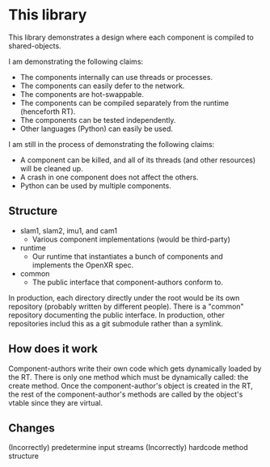 # This library

This library demonstrates a design where each component is compiled to shared-objects.

I am demonstrating  the following claims:
- The components internally can use threads or processes.
- The components can easily defer to the network.
- The components are hot-swappable.
- The components can be compiled separately from the runtime (henceforth RT).
- The components can be tested independently.
- Other languages (Python) can easily be used.

I am still in the process of demonstrating the following claims:
- A component can be killed, and all of its threads (and other resources) will be cleaned up.
- A crash in one component does not affect the others.
- Python can be used by multiple components.

## Structure

- slam1, slam2, imu1, and cam1
  - Various component implementations (would be third-party)
- runtime
  - Our runtime that instantiates a bunch of components and implements the OpenXR spec.
- common
  - The public interface that component-authors conform to.

In production, each directory directly under the root would be its own repository (probably written by different people). There is a "common" repository documenting the public interface. In production, other repositories includ this as a git submodule rather than a symlink.

## How does it work

Component-authors write their own code which gets dynamically loaded by the RT. There is only one method which must be dynamically called: the create method. Once the component-author's object is created in the RT, the rest of the component-author's methods are called by the object's vtable since they are virtual.

## Changes

(Incorrectly) predetermine input streams
(Incorrectly) hardcode method structure
